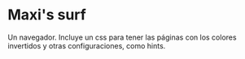 # Maxi's surf

Un navegador. Incluye un css para tener las páginas con los colores invertidos y otras configuraciones, como hints.
